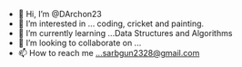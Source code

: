 - 👋 Hi, I’m @DArchon23
- 👀 I’m interested in ... coding, cricket and painting.
- 🌱 I’m currently learning ...Data Structures and Algorithms
- 💞️ I’m looking to collaborate on ...
- 📫 How to reach me ...sarbgun2328@gmail.com

<!---
DArchon23/DArchon23 is a ✨ special ✨ repository because its `README.md` (this file) appears on your GitHub profile.
You can click the Preview link to take a look at your changes.
--->
